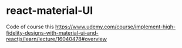 # react-material-UI
Code of course this https://www.udemy.com/course/implement-high-fidelity-designs-with-material-ui-and-reactjs/learn/lecture/16040478#overview
